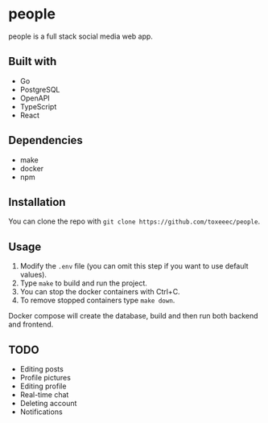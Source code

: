 # people

people is a full stack social media web app.

## Built with

* Go
* PostgreSQL
* OpenAPI
* TypeScript
* React

## Dependencies

* make
* docker
* npm

## Installation

You can clone the repo with `git clone https://github.com/toxeeec/people`.

## Usage

1. Modify the `.env` file (you can omit this step if you want to use default values).
2. Type `make` to build and run the project.
3. You can stop the docker containers with Ctrl+C.
4. To remove stopped containers type `make down`.

Docker compose will create the database, build and then run both backend and frontend.

## TODO

* Editing posts
* Profile pictures
* Editing profile 
* Real-time chat
* Deleting account
* Notifications
